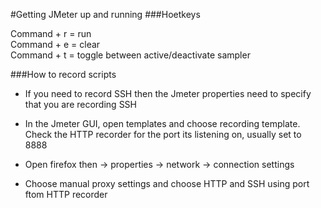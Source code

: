 #Getting JMeter up and running
###Hoetkeys

Command + r = run  
Command + e = clear  
Command + t = toggle between active/deactivate sampler 

###How to record scripts

- If you need to record SSH then the Jmeter properties need to specify that you are recording SSH

- In the Jmeter GUI, open templates and choose recording template.  Check the HTTP recorder for the port its listening on, usually set to 8888

- Open firefox then -> properties -> network -> connection settings

- Choose manual proxy settings and choose HTTP and SSH using port ftom HTTP recorder
